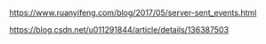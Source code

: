 



https://www.ruanyifeng.com/blog/2017/05/server-sent_events.html


https://blog.csdn.net/u011291844/article/details/136387503